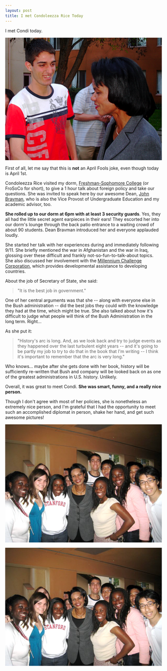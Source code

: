 ```yaml
---
layout: post
title: I met Condoleezza Rice Today
---
```


I met Condi today.

![Nice to meet you. My name is Feross, what's your name?](/images/feross-and-condi.png)

First of all, let me say that this is **not** an April Fools joke, even though today is April 1st.

Condoleezza Rice visited my dorm, [Freshman-Sophomore College](http://frosoco.stanford.edu) (or FroSoCo for short), to give a 1 hour talk about foreign policy and take our questions. She was invited to speak here by our awesome Dean, [John Bravman](http://en.wikipedia.org/wiki/John_C._Bravman), who is also the Vice Provost of Undergraduate Education and my academic advisor, too.

**She rolled up to our dorm at 6pm with at least 3 security guards**. Yes, they all had the little secret agent earpieces in their ears! They escorted her into our dorm's lounge through the back patio entrance to a waiting crowd of about 90 students. Dean Bravman introduced her and everyone applauded loudly.

She started her talk with her experiences during and immediately following 9/11. She briefly mentioned the war in Afghanistan and the war in Iraq, glossing over these difficult and frankly not-so-fun-to-talk-about topics. She also discussed her involvement with the [Millennium Challenge Corporation](http://en.wikipedia.org/wiki/Millennium_Challenge_Account), which provides developmental assistance to developing countries.

About the job of Secretary of State, she said:

> "It is the best job in government."

One of her central arguments was that she -- along with everyone else in the Bush administration -- did the best jobs they could with the knowledge they had at the time, which might be true. She also talked about how it's difficult to judge what people will think of the Bush Administration in the long term. Right...

As she put it:

> "History's arc is long. And, as we look back and try to judge events as they happened over the last turbulent eight years -- and it's going to be partly my job to try to do that in the book that I'm writing -- I think it's important to remember that the arc is very long."

Who knows... maybe after she gets done with her book, history will be sufficiently re-written that Bush and company will be looked back on as one of the greatest administrations in U.S. history. Unlikely.

Overall, it was great to meet Condi. **She was smart, funny, and a really nice person.**

Though I don't agree with most of her policies, she is nonetheless an extremely nice person, and I'm grateful that I had the opportunity to meet such an accomplished diplomat in person, shake her hand, and get such awesome pictures!

![Condoleezza Rice visits FroSoCo."](/images/condi-group-photo-1.png)

![Group photo with Condi and some other FroSoCo residents](/images/condi-group-photo-1.png)